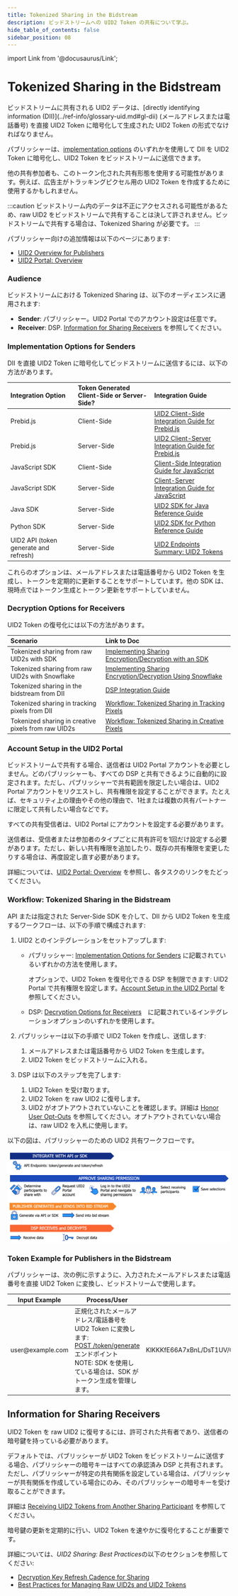```yaml
---
title: Tokenized Sharing in the Bidstream
description: ビッドストリームへの UID2 Token の共有について学ぶ。
hide_table_of_contents: false
sidebar_position: 08
---
```


import Link from '@docusaurus/Link';

# Tokenized Sharing in the Bidstream

<Link href="../ref-info/glossary-uid#gl-bidstream">ビッドストリーム</Link>に共有される UID2 データは、[directly identifying information (DII)](../ref-info/glossary-uid.md#gl-dii) (メールアドレスまたは電話番号) を直接 UID2 Token に暗号化して生成された UID2 Token の形式でなければなりません。

パブリッシャーは、[implementation options](#implementation-options-for-senders) のいずれかを使用して DII を UID2 Token に暗号化し、UID2 Token をビッドストリームに送信できます。

他の共有参加者も、このトークン化された共有形態を使用する可能性があります。例えば、広告主がトラッキングピクセル用の UID2 Token を作成するために使用するかもしれません。

:::caution
ビッドストリーム内のデータは不正にアクセスされる可能性があるため、raw UID2 をビッドストリームで共有することは決して許されません。ビッドストリームで共有する場合は、Tokenized Sharing が必要です。
:::

パブリッシャー向けの追加情報は以下のページにあります:
- [UID2 Overview for Publishers](../overviews/overview-publishers.md)
- [UID2 Portal: Overview](../portal/portal-overview.md)

### Audience

ビッドストリームにおける Tokenized Sharing は、以下のオーディエンスに適用されます:

- **Sender**: パブリッシャー。UID2 Portal でのアカウント設定は任意です。
- **Receiver**: DSP. [Information for Sharing Receivers](#information-for-sharing-receivers) を参照してください。

### Implementation Options for Senders

DII を直接 UID2 Token に暗号化してビッドストリームに送信するには、以下の方法があります。

| Integration Option | Token Generated Client-Side or Server-Side? | Integration Guide |
| :--- | :--- | :--- |
| Prebid.js | Client-Side | [UID2 Client-Side Integration Guide for Prebid.js](../guides/integration-prebid-client-side.md) |
| Prebid.js | Server-Side | [UID2 Client-Server Integration Guide for Prebid.js](../guides/integration-prebid-server-side.md) |
| JavaScript SDK | Client-Side | [Client-Side Integration Guide for JavaScript](../guides/integration-javascript-client-side.md) |
| JavaScript SDK | Server-Side | [Client-Server Integration Guide for JavaScript](../guides/integration-javascript-client-server.md) |
| Java SDK | Server-Side | [UID2 SDK for Java Reference Guide](../sdks/uid2-sdk-ref-java.md) |
| Python SDK | Server-Side | [UID2 SDK for Python Reference Guide](../sdks/uid2-sdk-ref-python.md) |
| UID2 API (token generate and refresh) | Server-Side | [UID2 Endpoints Summary: UID2 Tokens](../endpoints/summary-endpoints.md#uid2-tokens) | 

これらのオプションは、メールアドレスまたは電話番号から UID2 Token を生成し、トークンを定期的に更新することをサポートしています。他の SDK は、現時点ではトークン生成とトークン更新をサポートしていません。

### Decryption Options for Receivers

UID2 Token の復号化には以下の方法があります。

   | Scenario | Link to Doc |
   | :--- | :--- |
   | Tokenized sharing from raw UID2s with SDK | [Implementing Sharing Encryption/Decryption with an SDK](sharing-tokenized-from-raw.md#implementing-sharing-encryptiondecryption-with-an-sdk) |
   | Tokenized sharing from raw UID2s with Snowflake | [Implementing Sharing Encryption/Decryption Using Snowflake](sharing-tokenized-from-raw.md#implementing-sharing-encryptiondecryption-using-snowflake) |
   | Tokenized sharing in the bidstream from DII | [DSP Integration Guide](../guides/dsp-guide.md) |
   | Tokenized sharing in tracking pixels from DII | [Workflow: Tokenized Sharing in Tracking Pixels](sharing-tokenized-from-data-pixel.md#workflow-tokenized-sharing-in-tracking-pixels) |
   | Tokenized sharing in creative pixels from raw UID2s | [Workflow: Tokenized Sharing in Creative Pixels](sharing-tokenized-from-data-pixel.md#workflow-tokenized-sharing-in-creative-pixels) |

### Account Setup in the UID2 Portal

ビッドストリームで共有する場合、送信者は UID2 Portal アカウントを必要としません。どのパブリッシャーも、すべての DSP と共有できるように自動的に設定されます。ただし、パブリッシャーで共有範囲を限定したい場合は、UID2 Portal アカウントをリクエストし、共有権限を設定することができます。たとえば、セキュリティ上の理由やその他の理由で、1社または複数の共有パートナーに限定して共有したい場合などです。

すべての共有受信者は、UID2 Portal にアカウントを設定する必要があります。

送信者は、受信者または参加者のタイプごとに共有許可を1回だけ設定する必要があります。ただし、新しい共有権限を追加したり、既存の共有権限を変更したりする場合は、再度設定し直す必要があります。

詳細については、[UID2 Portal: Overview](../portal/portal-overview.md) を参照し、各タスクのリンクをたどってください。

### Workflow: Tokenized Sharing in the Bidstream

API または指定された Server-Side SDK を介して、DII から UID2 Token を生成するワークフローは、以下の手順で構成されます:

1. UID2 とのインテグレーションをセットアップします:

   - パブリッシャー: [Implementation Options for Senders](#implementation-options-for-senders) に記載されているいずれかの方法を使用します。

     オプションで、UID2 Token を復号化できる DSP を制限できます: UID2 Portal で共有権限を設定します。[Account Setup in the UID2 Portal](#account-setup-in-the-uid2-portal) を参照してください。
   - DSP: [Decryption Options for Receivers](#decryption-options-for-receivers)　に記載されているインテグレーションオプションのいずれかを使用します。

1. パブリッシャーは以下の手順で UID2 Token を作成し、送信します:

   1. メールアドレスまたは電話番号から UID2 Token を生成します。
   1. UID2 Token をビッドストリームに入れる。

1. DSP は以下のステップを完了します:

   1. UID2 Token を受け取ります。
   1. UID2 Token を raw UID2 に復号します。
   1. UID2 がオプトアウトされていないことを確認します。詳細は [Honor User Opt-Outs](../guides/dsp-guide.md#honor-user-opt-outs) を参照してください。オプトアウトされていない場合は、raw UID2 を入札に使用します。

以下の図は、パブリッシャーのための UID2 共有ワークフローです。

![UID2 Sharing Permission Integration Workflow for publishers](images/UID2_Sharing_Diagram_Integrate_SDK_Bid_Stream.png)

### Token Example for Publishers in the Bidstream

パブリッシャーは、次の例に示すように、入力されたメールアドレスまたは電話番号を直接 UID2 Token に変換し、ビッドストリームで使用します。

<table>
<colgroup>
    <col style={{
      width: "30%"
    }} />
    <col style={{
      width: "40%"
    }} />
    <col style={{
      width: "30%"
    }} />
   
  </colgroup>
<thead>
<tr>
<th>Input Example</th>
<th>Process/User</th>
<th >Result</th>
</tr>
</thead>
<tbody>
<tr>
<td>user@example.com</td>
<td>正規化されたメールアドレス/電話番号を UID2 Token に変換します:<br/><a href="../endpoints/post-token-generate">POST&nbsp;/token/generate</a> エンドポイント<br/>NOTE: SDK を使用している場合は、SDK がトークン生成を管理します。</td>
<td style={{
  wordBreak: "break-all"
}}>KlKKKfE66A7xBnL/DsT1UV/Q+V/r3xwKL89Wp7hpNllxmNkPaF8vdzenDvfoatn6sSXbFf5DfW9wwbdDwMnnOVpPxojkb8KYSGUte/FLSHtg4CLKMX52UPRV7H9UbWYvXgXC4PaVrGp/Jl5zaxPIDbAW0chULHxS+3zQCiiwHbIHshM+oJ==</td>
</tr>
</tbody>
</table>

## Information for Sharing Receivers

UID2 Token を raw UID2 に復号するには、許可された共有者であり、送信者の暗号鍵を持っている必要があります。

デフォルトでは、パブリッシャーが UID2 Token をビッドストリームに送信する場合、パブリッシャーの暗号キーはすべての承認済み DSP と共有されます。ただし、パブリッシャーが特定の共有関係を設定している場合は、パブリッシャーが共有関係を作成している場合にのみ、そのパブリッシャーの暗号キーを受け取ることができます。

詳細は [Receiving UID2 Tokens from Another Sharing Participant](sharing-tokenized-overview.md#receiving-uid2-tokens-from-another-sharing-participant) を参照してください。

暗号鍵の更新を定期的に行い、UID2 Token を速やかに復号化することが重要です。

詳細については、*UID2 Sharing: Best Practices*の以下のセクションを参照してください:

- [Decryption Key Refresh Cadence for Sharing](sharing-best-practices.md#decryption-key-refresh-cadence-for-sharing)
- [Best Practices for Managing Raw UID2s and UID2 Tokens](sharing-best-practices.md#best-practices-for-managing-raw-uid2s-and-uid2-tokens)
